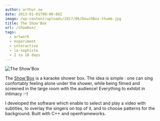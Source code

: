 ```yaml
---
author: arthur.sw
date: 2013-01-01T00:00:08Z
image: /wp-content/uploads/2017/06/DouchBox-thumb.jpg
title: The Show'Box
url: /showbox/
tags:
  - artwork
  - experiment
  - interactive
  - la-sophiste
  - 1 to 18 days
---
```


![The Show'Box](/wp-content/uploads/2017/06/DouchBox.jpg)

The [Show'Box](http://www.lasophiste.com/portfolio/douchbox/) is a karaoke shower box. The idea is simple : one can sing confortably feeling alone under the shower, while being filmed and screened in the large room with the audience! Everything to exhibit in intimacy :-)

I developed the software which enable to select and play a video with subtitles, to overlay the singers on top of it, and to choose patterns for the background. Built with C++ and openframeworks.
